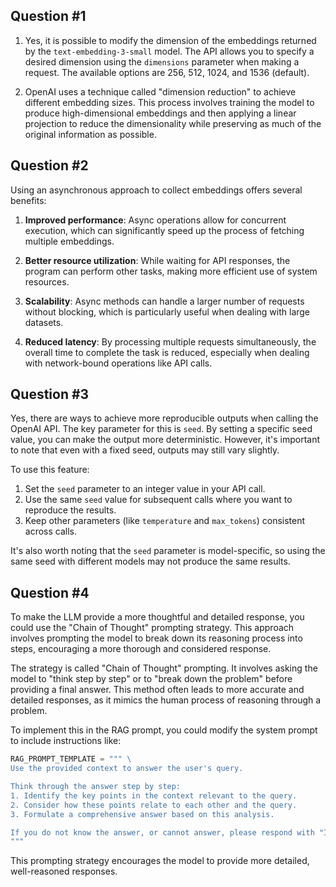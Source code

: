## Question #1

1. Yes, it is possible to modify the dimension of the embeddings returned by the `text-embedding-3-small` model. The API allows you to specify a desired dimension using the `dimensions` parameter when making a request. The available options are 256, 512, 1024, and 1536 (default).

2. OpenAI uses a technique called "dimension reduction" to achieve different embedding sizes. This process involves training the model to produce high-dimensional embeddings and then applying a linear projection to reduce the dimensionality while preserving as much of the original information as possible.

## Question #2

Using an asynchronous approach to collect embeddings offers several benefits:

1. **Improved performance**: Async operations allow for concurrent execution, which can significantly speed up the process of fetching multiple embeddings.

2. **Better resource utilization**: While waiting for API responses, the program can perform other tasks, making more efficient use of system resources.

3. **Scalability**: Async methods can handle a larger number of requests without blocking, which is particularly useful when dealing with large datasets.

4. **Reduced latency**: By processing multiple requests simultaneously, the overall time to complete the task is reduced, especially when dealing with network-bound operations like API calls.

## Question #3

Yes, there are ways to achieve more reproducible outputs when calling the OpenAI API. The key parameter for this is `seed`. By setting a specific seed value, you can make the output more deterministic. However, it's important to note that even with a fixed seed, outputs may still vary slightly.

To use this feature:

1. Set the `seed` parameter to an integer value in your API call.
2. Use the same `seed` value for subsequent calls where you want to reproduce the results.
3. Keep other parameters (like `temperature` and `max_tokens`) consistent across calls.

It's also worth noting that the `seed` parameter is model-specific, so using the same seed with different models may not produce the same results.

## Question #4

To make the LLM provide a more thoughtful and detailed response, you could use the "Chain of Thought" prompting strategy. This approach involves prompting the model to break down its reasoning process into steps, encouraging a more thorough and considered response.

The strategy is called "Chain of Thought" prompting. It involves asking the model to "think step by step" or to "break down the problem" before providing a final answer. This method often leads to more accurate and detailed responses, as it mimics the human process of reasoning through a problem.

To implement this in the RAG prompt, you could modify the system prompt to include instructions like:

```python
RAG_PROMPT_TEMPLATE = """ \
Use the provided context to answer the user's query.

Think through the answer step by step:
1. Identify the key points in the context relevant to the query.
2. Consider how these points relate to each other and the query.
3. Formulate a comprehensive answer based on this analysis.

If you do not know the answer, or cannot answer, please respond with "I don't know".
"""
```

This prompting strategy encourages the model to provide more detailed, well-reasoned responses.
